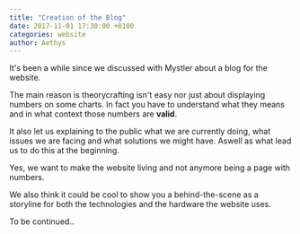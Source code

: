 ```yaml
---
title: "Creation of the Blog"
date: 2017-11-01 17:30:00 +0100
categories: website
author: Aethys
---
```


It's been a while since we discussed with Mystler about a blog for the website.

The main reason is theorycrafting isn't easy nor just about displaying numbers on some charts. In fact you have to understand what they means and in what context those numbers are **valid**.
<!--more-->

It also let us explaining to the public what we are currently doing, what issues we are facing and what solutions we might have. Aswell as what lead us to do this at the beginning.

Yes, we want to make the website living and not anymore being a page with numbers.

We also think it could be cool to show you a behind-the-scene as a storyline for both the technologies and the hardware the website uses.

To be continued..

